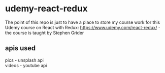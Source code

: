 # udemy-react-redux

The point of this repo is just to have a place to store my course work for this Udemy course on React with Redux: https://www.udemy.com/react-redux/ - the course is taught by Stephen Grider

## apis used
pics - unsplash api  
videos - youtube api
